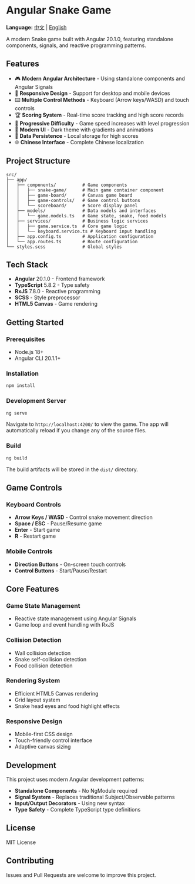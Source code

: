 # Angular Snake Game

**Language:** [中文](README.md) | [English](README_EN.md)

A modern Snake game built with Angular 20.1.0, featuring standalone components, signals, and reactive programming patterns.

## Features

- 🎮 **Modern Angular Architecture** - Using standalone components and Angular Signals
- 📱 **Responsive Design** - Support for desktop and mobile devices
- ⌨️ **Multiple Control Methods** - Keyboard (Arrow keys/WASD) and touch controls
- 🏆 **Scoring System** - Real-time score tracking and high score records
- 🎯 **Progressive Difficulty** - Game speed increases with level progression
- 🎨 **Modern UI** - Dark theme with gradients and animations
- 💾 **Data Persistence** - Local storage for high scores
- 🌐 **Chinese Interface** - Complete Chinese localization

## Project Structure

```
src/
├── app/
│   ├── components/          # Game components
│   │   ├── snake-game/      # Main game container component
│   │   ├── game-board/      # Canvas game board
│   │   ├── game-controls/   # Game control buttons
│   │   └── scoreboard/      # Score display panel
│   ├── models/              # Data models and interfaces
│   │   └── game.models.ts   # Game state, snake, food models
│   ├── services/            # Business logic services
│   │   ├── game.service.ts  # Core game logic
│   │   └── keyboard.service.ts # Keyboard input handling
│   ├── app.config.ts        # Application configuration
│   └── app.routes.ts        # Route configuration
└── styles.scss              # Global styles
```

## Tech Stack

- **Angular** 20.1.0 - Frontend framework
- **TypeScript** 5.8.2 - Type safety
- **RxJS** 7.8.0 - Reactive programming
- **SCSS** - Style preprocessor
- **HTML5 Canvas** - Game rendering

## Getting Started

### Prerequisites

- Node.js 18+ 
- Angular CLI 20.1.1+

### Installation

```bash
npm install
```

### Development Server

```bash
ng serve
```

Navigate to `http://localhost:4200/` to view the game. The app will automatically reload if you change any of the source files.

### Build

```bash
ng build
```

The build artifacts will be stored in the `dist/` directory.

## Game Controls

### Keyboard Controls
- **Arrow Keys / WASD** - Control snake movement direction
- **Space / ESC** - Pause/Resume game
- **Enter** - Start game
- **R** - Restart game

### Mobile Controls
- **Direction Buttons** - On-screen touch controls
- **Control Buttons** - Start/Pause/Restart

## Core Features

### Game State Management
- Reactive state management using Angular Signals
- Game loop and event handling with RxJS

### Collision Detection
- Wall collision detection
- Snake self-collision detection
- Food collision detection

### Rendering System
- Efficient HTML5 Canvas rendering
- Grid layout system
- Snake head eyes and food highlight effects

### Responsive Design
- Mobile-first CSS design
- Touch-friendly control interface
- Adaptive canvas sizing

## Development

This project uses modern Angular development patterns:

- **Standalone Components** - No NgModule required
- **Signal System** - Replaces traditional Subject/Observable patterns
- **Input/Output Decorators** - Using new syntax
- **Type Safety** - Complete TypeScript type definitions

## License

MIT License

## Contributing

Issues and Pull Requests are welcome to improve this project.